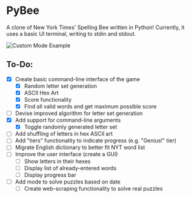 # PyBee

A clone of New York Times' Spelling Bee written in Python!
Currently, it uses a basic UI terminal, writing to stdin and stdout.

![Custom Mode Example](https://media.giphy.com/media/vFKqnCdLPNOKc/giphy.gif)

## To-Do:

- [x] Create basic command-line interface of the game
  - [x] Random letter set generation
  - [x] ASCII Hex Art
  - [x] Score functionality
  - [x] Find all valid words and get maximum possible score
- [ ] Devise improved algorithm for letter set generation
- [x] Add support for command-line arguments
  - [x] Toggle randomly generated letter set
- [ ] Add shuffling of letters in hex ASCII art
- [ ] Add "tiers" functionality to indicate progress (e.g. "Genius!" tier)
- [ ] Migrate English dictionary to better fit NYT word list
- [ ] Improve the user interface (create a GUI)
  - [ ] Show letters in their hexes
  - [ ] Display list of already-entered words
  - [ ] Display progress bar
- [ ] Add mode to solve puzzles based on date
  - [ ] Create web-scraping functionality to solve real puzzles
